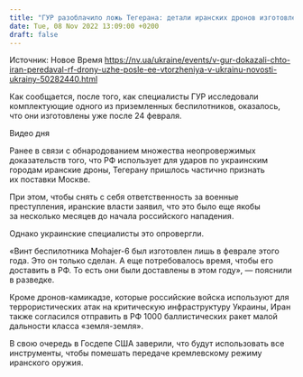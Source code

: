 ```yaml
---
title: "ГУР разоблачило ложь Тегерана: детали иранских дронов изготовлены уже после вторжения РФ"
date: Tue, 08 Nov 2022 13:09:00 +0200
draft: false
---
```

Источник: Новое Время https://nv.ua/ukraine/events/v-gur-dokazali-chto-iran-peredaval-rf-drony-uzhe-posle-ee-vtorzheniya-v-ukrainu-novosti-ukrainy-50282440.html


 Как сообщается, после того, как специалисты ГУР исследовали комплектующие одного из приземленных беспилотников, оказалось, что они изготовлены уже после 24 февраля.

 Видео дня   

Ранее в связи с обнародованием множества неопровержимых доказательств того, что РФ использует для ударов по украинским городам иранские дроны, Тегерану пришлось частично признать их поставки Москве.

При этом, чтобы снять с себя ответственность за военные преступления, иранские власти заявил, что это было еще якобы за несколько месяцев до начала российского нападения.

Однако украинские специалисты это опровергли.

«Винт беспилотника Mohajer-6 был изготовлен лишь в феврале этого года. Это он только сделан. А еще потребовалось время, чтобы его доставить в РФ. То есть они были доставлены в этом году», — пояснили в разведке.

Кроме дронов-камикадзе, которые российские войска используют для террористических атак на критическую инфраструктуру Украины, Иран также согласился отправить в РФ 1000 баллистических ракет малой дальности класса «земля-земля».

В свою очередь в Госдепе США заверили, что будут использовать все инструменты, чтобы помешать передаче кремлевскому режиму иранского оружия.
